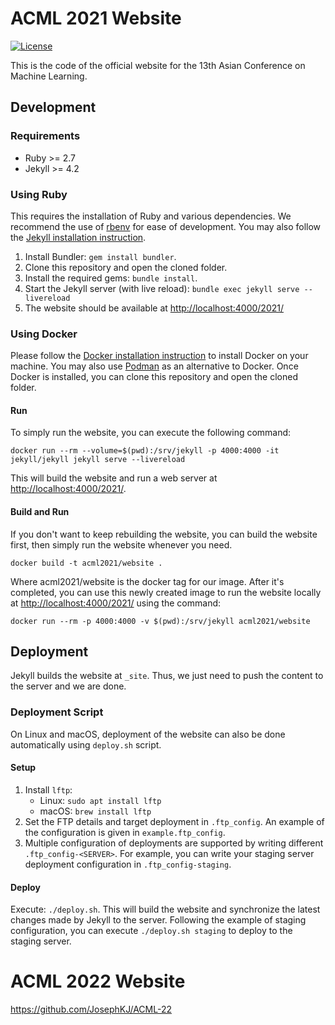 # ACML 2021 Website
[![License](https://img.shields.io/badge/license-MIT-green)](https://opensource.org/licenses/MIT)

This is the code of the official website for the 13th Asian Conference on Machine Learning.

## Development

### Requirements

* Ruby >= 2.7
* Jekyll >= 4.2

### Using Ruby

This requires the installation of Ruby and various dependencies. We recommend the use of [rbenv](https://github.com/rbenv/rbenv) for ease of development. You may also follow the [Jekyll installation instruction](https://jekyllrb.com/docs/installation/).

1. Install Bundler: ``gem install bundler``.
2. Clone this repository and open the cloned folder.
3. Install the required gems: ``bundle install``.
4. Start the Jekyll server (with live reload): ``bundle exec jekyll serve --livereload``
5. The website should be available at <http://localhost:4000/2021/>

### Using Docker

Please follow the [Docker installation instruction](https://docs.docker.com/engine/install/) to install Docker on your machine. You may also use [Podman](https://podman.io/getting-started/installation) as an alternative to Docker. Once Docker is installed, you can clone this repository and open the cloned folder.

#### Run
To simply run the website, you can execute the following command:
```
docker run --rm --volume=$(pwd):/srv/jekyll -p 4000:4000 -it jekyll/jekyll jekyll serve --livereload
```
This will build the website and run a web server at <http://localhost:4000/2021/>.

#### Build and Run

If you don't want to keep rebuilding the website, you can build the website first, then simply run the website whenever you need.
```
docker build -t acml2021/website .
```
Where acml2021/website is the docker tag for our image. After it's completed, you can use this newly created image to run the website locally at <http://localhost:4000/2021/> using the command:
```
docker run --rm -p 4000:4000 -v $(pwd):/srv/jekyll acml2021/website
```

## Deployment

Jekyll builds the website at ``_site``. Thus, we just need to push the content to the server and we are done.

### Deployment Script

On Linux and macOS, deployment of the website can also be done automatically using ``deploy.sh`` script.

#### Setup

1. Install ``lftp``: 
	* Linux: ``sudo apt install lftp``  
	* macOS: ``brew install lftp``
2. Set the FTP details and target deployment in ``.ftp_config``. An example of the configuration is given in  ``example.ftp_config``.
3. Multiple configuration of deployments are supported by writing different ``.ftp_config-<SERVER>``. For example, you can write your staging server deployment configuration in ``.ftp_config-staging``.

#### Deploy

Execute: ``./deploy.sh``. This will build the website and synchronize the latest changes made by Jekyll to the server. Following the example of staging configuration, you can execute ``./deploy.sh staging`` to deploy to the staging server.

# ACML 2022 Website
https://github.com/JosephKJ/ACML-22
